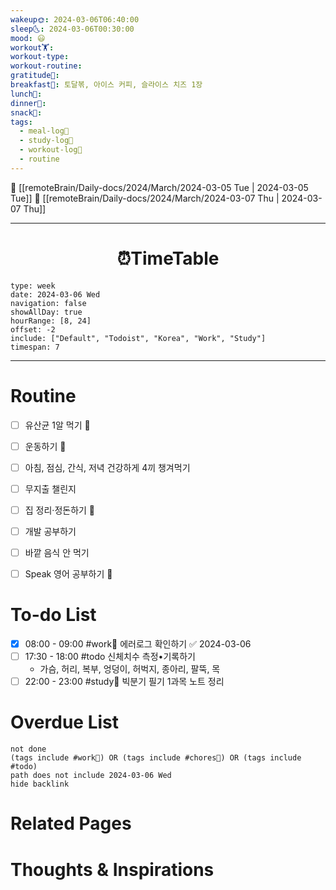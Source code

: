 ```yaml
---
wakeup🌞: 2024-03-06T06:40:00
sleep🌜: 2024-03-06T00:30:00
mood: 😃
workout🏋️: 
workout-type: 
workout-routine: 
gratitude🙏: 
breakfast🍳: 토달볶, 아이스 커피, 슬라이스 치즈 1장
lunch🍚: 
dinner🥗: 
snack🍬: 
tags:
  - meal-log📝
  - study-log📓
  - workout-log💪
  - routine
---
```


🔺 [[remoteBrain/Daily-docs/2024/March/2024-03-05 Tue | 2024-03-05 Tue]]
🔻 [[remoteBrain/Daily-docs/2024/March/2024-03-07 Thu | 2024-03-07 Thu]]
___
<h1> <center>⏰TimeTable </center> </h1>

```gEvent
type: week
date: 2024-03-06 Wed
navigation: false
showAllDay: true
hourRange: [8, 24]
offset: -2
include: ["Default", "Todoist", "Korea", "Work", "Study"]
timespan: 7
```

--- 


# Routine 

- [ ] 유산균 1알 먹기 🔼 
- [ ] 운동하기 🔼
- [ ] 아침, 점심, 간식, 저녁 건강하게 4끼 챙겨먹기
- [ ] 무지출 챌린지 
- [ ] 집 정리·정돈하기 🔼
- [ ] 개발 공부하기
- [ ] 바깥 음식 안 먹기 
- [ ] Speak 영어 공부하기 🔼 


# To-do List

- [x] 08:00 - 09:00 #work💼 에러로그 확인하기 ✅ 2024-03-06
- [ ] 17:30 - 18:00 #todo 신체치수 측정•기록하기 
	- 가슴, 허리, 복부, 엉덩이, 허벅지, 종아리, 팔뚝, 목
- [ ] 22:00 - 23:00 #study📓 빅분기 필기 1과목 노트 정리

# Overdue List
```tasks
not done
(tags include #work💼) OR (tags include #chores🧺) OR (tags include #todo)
path does not include 2024-03-06 Wed
hide backlink
```

# Related Pages



# Thoughts & Inspirations

